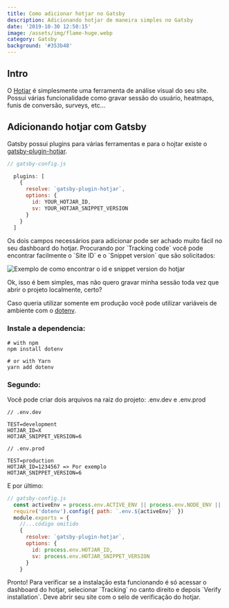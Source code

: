```yaml
---
title: Como adicionar hotjar no Gatsby
description: Adicionando hotjar de maneira simples no Gatsby
date: '2019-10-30 12:50:15'
image: /assets/img/flame-huge.webp
category: Gatsby
background: '#353b48'
---
```

## Intro

O [Hotjar](https://www.hotjar.com/) é simplesmente uma ferramenta de análise visual do seu site. Possui várias funcionalidade como gravar sessão do usuário, heatmaps, funis de conversão, surveys, etc...

## Adicionando hotjar com Gatsby

Gatsby possui plugins para várias ferramentas e para o hojtar existe o [gatsby-plugin-hotjar](https://www.gatsbyjs.org/packages/gatsby-plugin-hotjar/).



```js
// gatsby-config.js

  plugins: [
    {
      resolve: `gatsby-plugin-hotjar`,
      options: {
        id: YOUR_HOTJAR_ID,
        sv: YOUR_HOTJAR_SNIPPET_VERSION
      }
    }
  ]
```



Os dois campos necessários para adicionar pode ser achado muito fácil no seu dashboard do hotjar. Procurando por \`Tracking code\` você pode encontrar facilmente o \`Site ID\` e o \`Snippet version\` que são solicitados:

![Exemplo de como encontrar o id e snippet version do hotjar](/assets/img/hotjar-example.png "Exemplo de como encontrar o id e snippet version do hotjar")

Ok, isso é bem simples, mas não quero gravar minha sessão toda vez que abrir o projeto localmente, certo?

Caso queria utilizar somente em produção você pode utilizar variáveis de ambiente com o [dotenv](https://www.npmjs.com/package/dotenv).

### Instale a dependencia:

```
# with npm
npm install dotenv

# or with Yarn
yarn add dotenv
```

### Segundo:

Você pode criar dois arquivos na raiz do projeto: .env.dev e .env.prod

```
// .env.dev

TEST=development
HOTJAR_ID=X
HOTJAR_SNIPPET_VERSION=6 
```



```
// .env.prod

TEST=production
HOTJAR_ID=1234567 => Por exemplo
HOTJAR_SNIPPET_VERSION=6
```



E por último:



```js
// gatsby-config.js
  const activeEnv = process.env.ACTIVE_ENV || process.env.NODE_ENV || 'development'
  require('dotenv').config({ path: `.env.${activeEnv}` })
  module.exports = {
    //...código omitido
    {
      resolve: `gatsby-plugin-hotjar`,
      options: {
        id: process.env.HOTJAR_ID,
        sv: process.env.HOTJAR_SNIPPET_VERSION
      }
    }
```



Pronto! Para verificar se a instalação esta funcionando é só acessar o dashboard do hotjar, selecionar \`Tracking\` no canto direito e depois \`Verify installation\`. Deve abrir seu site com o selo de verificação do hotjar.
